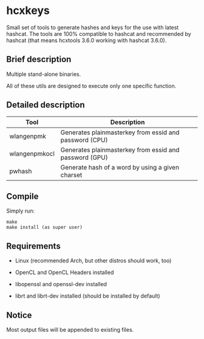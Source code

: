 hcxkeys
==============

Small set of tools to generate hashes and keys for the use with
latest hashcat. The tools are 100% compatible to hashcat
and recommended by hashcat (that means hcxtools 3.6.0 working with
hashcat 3.6.0).


Brief description
--------------

Multiple stand-alone binaries.

All of these utils are designed to execute only one specific function.


Detailed description
--------------

| Tool           | Description                                                                                          |
| -------------- | ---------------------------------------------------------------------------------------------------- |
| wlangenpmk     | Generates plainmasterkey from essid and password (CPU)                                               |
| wlangenpmkocl  | Generates plainmasterkey from essid and password (GPU)                                               |
| pwhash         | Generate hash of a word by using a given charset                                                     |


Compile
--------------

Simply run:

```
make
make install (as super user)
```


Requirements
--------------

* Linux (recommended Arch, but other distros should work, too)

* OpenCL and OpenCL Headers installed

* libopenssl and openssl-dev installed

* librt and librt-dev installed (should be installed by default)


Notice
--------------

Most output files will be appended to existing files.



